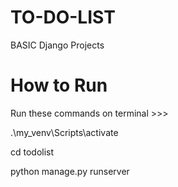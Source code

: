 # TO-DO-LIST

BASIC Django Projects

# How to Run

Run these commands on terminal >>>

.\my_venv\Scripts\activate

cd todolist

python manage.py runserver
